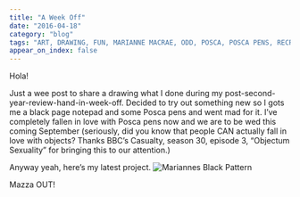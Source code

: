 ```yaml
---
title: "A Week Off"
date: "2016-04-18"
category: "blog"
tags: "ART, DRAWING, FUN, MARIANNE MACRAE, ODD, POSCA, POSCA PENS, RECREATION, WEIRD"
appear_on_index: false
---
```


Hola!

Just a wee post to share a drawing what I done during my post-second-year-review-hand-in-week-off. Decided to try out something new so I gots me a black page notepad and some Posca pens and went mad for it. I’ve completely fallen in love with Posca pens now and we are to be wed this coming September (seriously, did you know that people CAN actually fall in love with objects? Thanks BBC’s Casualty, season 30, episode 3, “Objectum Sexuality” for bringing this to our attention.)

Anyway yeah, here’s my latest project.
![Mariannes Black Pattern](../images/archive-posts/mariannes-black-pattern.jpg)

Mazza OUT!
